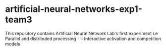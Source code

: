 # artificial-neural-networks-exp1-team3
This repository contains Artificial Neural Network Lab's first experiment i.e Parallel and distributed processing - I: Interactive activation and competition models
